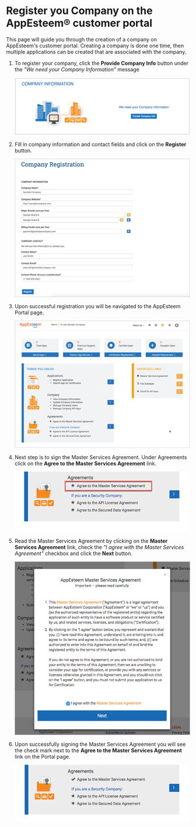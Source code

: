# Register you Company on the AppEsteem® customer portal

This page will guide you through the creation of a company on AppEsteem's customer portal. Creating a company is done one time, then multiple applications can be created that are associated with the company.

1. To register your company, click the **Provide Company Info** button under the *"We need your Company Information"* message

    ![Company Information Welcome page](./media/registerCompany1.png)

2. Fill in company information and contact fields and click on the **Register** button.

    ![Company Registration form](./media/registerCompany2.png)

3. Upon successful registration you will be navigated to the AppEsteem Portal page.

    ![Choosing your Commitment Level ](./media/registerCompany3.png)

4. Next step is to sign the Master Services Agreement. Under Agreements click on the **Agree to the Master Services Agreement** link.

    ![Signing Agreements](./media/agreeCertificationAgreement_1.png)

5. Read the Master Services Agreement by clicking on the **Master Services Agreement** link, check the *"I agree with the Master Services Agreement"* checkbox and click the **Next** button.

    ![Sign Sample Agreement](./media/agreeCertificationAgreement_2.png)

6. Upon successfully signing the Master Services Agreement you will see the check mark next to the **Agree to the Master Services Agreement** link on the Portal page.

    ![Completed Signing Agreements](./media/agreeCertificationAgreement_3.png)